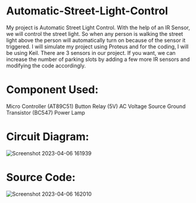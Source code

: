 # Automatic-Street-Light-Control
My project is Automatic Street Light Control. With the help of an IR Sensor, we will control the street light. So when any person is walking the street light above the person will automatically turn on because of the sensor it triggered. I will simulate my project using Proteus and for the coding, I will be using Keil.
There are 3 sensors in our project. If you want, we can increase the number of parking slots by adding a few more IR sensors and modifying the code accordingly.

# Component Used:
Micro Controller (AT89C51)
Button
Relay (5V)
AC Voltage Source
Ground
Transistor (BC547)
Power
Lamp

# Circuit Diagram:
![Screenshot 2023-04-06 161939](https://user-images.githubusercontent.com/43111400/232416091-6a680bde-8733-445b-af67-ff38c737b746.png)

# Source Code:
![Screenshot 2023-04-06 162010](https://user-images.githubusercontent.com/43111400/232416397-e863b5f8-4ec8-458e-b7e6-d80ed4e434a1.png)

